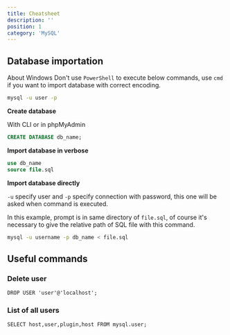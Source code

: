 ```yaml
---
title: Cheatsheet
description: ''
position: 1
category: 'MySQL'
---
```


## Database importation

<alert type="info"> About Windows
Don't use `PowerShell` to execute below commands, use `cmd` if you want to import database with correct encoding.
</alert>

```bash
mysql -u user -p
```

**Create database**

With CLI or in phpMyAdmin

```sql
CREATE DATABASE db_name;
```

**Import database in verbose**

```sql
use db_name
source file.sql
```

**Import database directly**

`-u` specify user and `-p` specify connection with password, this one will be asked when command is executed.

In this example, prompt is in same directory of `file.sql`, of course it's necessary to give the relative path of SQL file with this command.

```bash
mysql -u username -p db_name < file.sql
```

## Useful commands

### Delete user

```mysql[mysql]
DROP USER 'user'@'localhost';
```

### List of all users

```mysql[mysql]
SELECT host,user,plugin,host FROM mysql.user;
```
